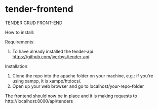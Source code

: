 # tender-frontend
 TENDER CRUD FRONT-END

How to install:

Requirements:
1. To have already installed the tender-api https://github.com/jverbys/tender-api

Installation:
1) Clone the repo into the apache folder on your machine, e.g.: if you're using xampp, it is xampp/htdocs/.
2) Open up your web browser and go to localhost/your-repo-folder

The frontend should now be in place and it is making requests to http://localhost:8000/api/tenders
